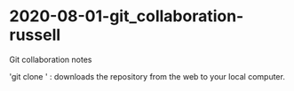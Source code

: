 # 2020-08-01-git_collaboration-russell
Git collaboration notes

'git clone <url>' : downloads the repository from the web to your local computer.
